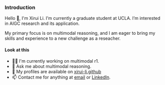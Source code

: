 ### Introduction

Hello 👋, I'm Xirui Li. I’m currently a graduate student at UCLA. I’m interested in AIGC research and its application.  

My primary focus is on multimodal reasoning, and I am eager to bring my skills and experience to a new challenge as a reseacher.

#### Look at this

* 👨‍💻 I'm currently working on multimodal r1.
* 💬 Ask me about multimodal reasoning.
* 📝 My profiles are available on [xirui-li.github](https://xirui-li.github.io/)
* 📫 Contact me for anything at [email](xiruili@ucla.edu) or [LinkedIn](https://www.linkedin.com/in/xirui-li7).
